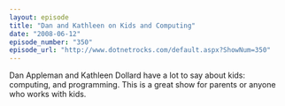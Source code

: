 ```yaml
---
layout: episode
title: "Dan and Kathleen on Kids and Computing"
date: "2008-06-12"
episode_number: "350"
episode_url: "http://www.dotnetrocks.com/default.aspx?ShowNum=350"
---
```


Dan Appleman and Kathleen Dollard have a lot to say about kids: computing, and programming. This is a great show for parents or anyone who works with kids.
